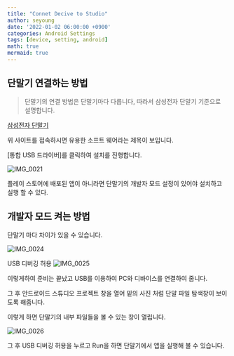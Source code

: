 ```yaml
---
title: "Connet Decive to Studio"
author: seyoung
date: '2022-01-02 06:00:00 +0900'
categories: Android Settings
tags: [device, setting, android]
math: true
mermaid: true
---
```




## 단말기 연결하는 방법

> 단말기의 연결 방법은 단말기마다 다릅니다,  따라서 삼성전자 단말기 기준으로 설명합니다.

   [삼성전자 단말기](https://samsungsvc.co.kr/download)


위 사이트를 접속하시면 유용한 소프트 웨어라는 제목이 보입니다.


[통합 USB 드라이버]를 클릭하여 설치를 진행합니다.


![IMG_0021](https://user-images.githubusercontent.com/54762273/147859340-0aed1a7d-d170-4425-b129-0f662f729a3e.png)

 플레이 스토어에 배포된 앱이 아니라면 단말기의 개발자 모드 설정이 있어야 설치하고 실행 할 수 있다.


## 개발자 모드 켜는 방법 

단말기 마다 차이가 있을 수 있습니다.

![IMG_0024](https://user-images.githubusercontent.com/54762273/147859596-bdb2e856-913e-4353-bb0f-978f61e9c808.jpeg)


USB 디버깅 허용
![IMG_0025](https://user-images.githubusercontent.com/54762273/147859637-fc95c9d5-74e8-4716-993b-fc7006bd570a.jpeg)


이렇게하여 준비는 끝났고 USB를 이용하여 PC와 디바이스를 연결하여 줍니다.  


그 후 안드로이드 스튜디오 프로젝트 창을 열어 밑의 사진 처럼 단말 파일 탐색창이 보이도록 해줍니다.

이렇게 하면 단말기의 내부 파일들을 볼 수 있는 창이 열립니다. 


![IMG_0026](https://user-images.githubusercontent.com/54762273/147859859-a05b9642-89ef-46ec-a8a8-c2ba7b310244.jpeg)


그 후 USB 디버깅 허용을 누르고 Run을 하면 단말기에서 앱을 실행해 볼 수 있습니다.
